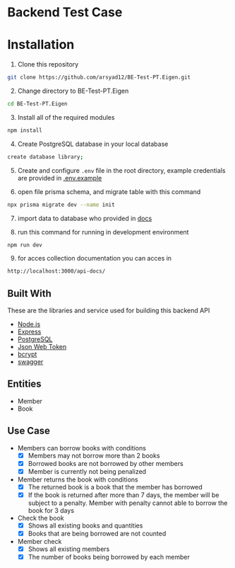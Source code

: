 # Backend Test Case

# Installation

1. Clone this repository

```sh
git clone https://github.com/arsyad12/BE-Test-PT.Eigen.git
```

2. Change directory to BE-Test-PT.Eigen

```sh
cd BE-Test-PT.Eigen
```

3. Install all of the required modules

```sh
npm install
```

4. Create PostgreSQL database in your local database

```sh
create database library;
```

5. Create and configure `.env` file in the root directory, example credentials are provided in [.env.example](./.env.example)

6. open file prisma schema, and migrate table with this command

```sh
npx prisma migrate dev --name init
```
7. import data to database who provided in [docs](./docs)

8. run this command for running in development environment

```sh
npm run dev
```

9. for acces collection documentation you can acces in

```sh
http://localhost:3000/api-docs/
```

## Built With

These are the libraries and service used for building this backend API

- [Node.js](https://nodejs.org)
- [Express](https://expressjs.com)
- [PostgreSQL](https://www.postgresql.org)
- [Json Web Token](https://jwt.io)
- [bcrypt](https://www.npmjs.com/package/bcrypt)
- [swagger](https://swagger.io/)

## Entities

- Member
- Book

## Use Case

- Members can borrow books with conditions
    - [x]  Members may not borrow more than 2 books
    - [x]  Borrowed books are not borrowed by other members
    - [x]  Member is currently not being penalized
- Member returns the book with conditions
    - [x]  The returned book is a book that the member has borrowed
    - [x]  If the book is returned after more than 7 days, the member will be subject to a penalty. Member with penalty cannot able to borrow the book for 3 days
- Check the book
    - [x]  Shows all existing books and quantities
    - [x]  Books that are being borrowed are not counted
- Member check
    - [x]  Shows all existing members
    - [x]  The number of books being borrowed by each member
